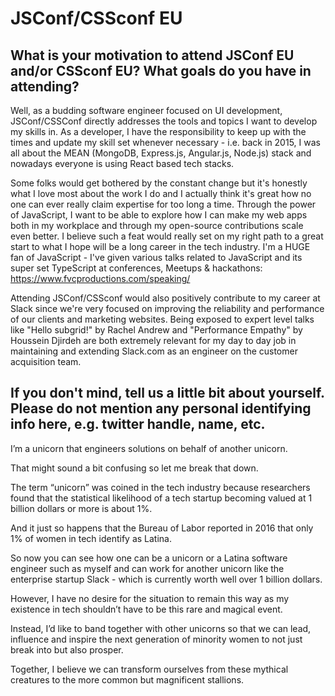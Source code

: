 # JSConf/CSSconf EU

## What is your motivation to attend JSConf EU and/or CSSconf EU? What goals do you have in attending?

Well, as a budding software engineer focused on UI development, JSConf/CSSConf directly addresses the tools and topics I want to develop my skills in. As a developer, I have the responsibility to keep up with the times and update my skill set whenever necessary - i.e. back in 2015, I was all about the MEAN (MongoDB, Express.js, Angular.js, Node.js) stack and nowadays everyone is using React based tech stacks.

Some folks would get bothered by the constant change but it's honestly what I love most about the work I do and I actually think it's great how no one can ever really claim expertise for too long a time. Through the power of JavaScript, I want to be able to explore how I can make my web apps both in my workplace and through my open-source contributions scale even better. I believe such a feat would really set on my right path to a great start to what I hope will be a long career in the tech industry. I'm a HUGE fan of JavaScript - I've given various talks related to JavaScript and its super set TypeScript at conferences, Meetups & hackathons: https://www.fvcproductions.com/speaking/

Attending JSConf/CSSconf would also positively contribute to my career at Slack since we're very focused on improving the reliability and performance of our clients and marketing websites. Being exposed to expert level talks like "Hello subgrid!" by Rachel Andrew and "Performance Empathy" by Houssein Djirdeh are both extremely relevant for my day to day job in maintaining and extending Slack.com as an engineer on the customer acquisition team.

## If you don't mind, tell us a little bit about yourself. Please do not mention any personal identifying info here, e.g. twitter handle, name, etc.

I’m a unicorn that engineers solutions on behalf of another unicorn.

That might sound a bit confusing so let me break that down.

The term “unicorn” was coined in the tech industry because researchers found that the statistical likelihood of a tech startup becoming valued at 1 billion dollars or more is about 1%.

And it just so happens that the Bureau of Labor reported in 2016 that only 1% of women in tech identify as Latina.

So now you can see how one can be a unicorn or a Latina software engineer such as myself and can work for another unicorn like the enterprise startup Slack - which is currently worth well over 1 billion dollars.

However, I have no desire for the situation to remain this way as my existence in tech shouldn’t have to be this rare and magical event.

Instead, I’d like to band together with other unicorns so that we can lead, influence and inspire the next generation of minority women to not just break into but also prosper.

Together, I believe we can transform ourselves from these mythical creatures to the more common but magnificent stallions.

